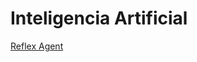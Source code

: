 # Inteligencia Artificial

[Reflex Agent](https://hugosmhd.github.io/IA1_MAGISTRAL_2S2024/reflejo_simple.html)